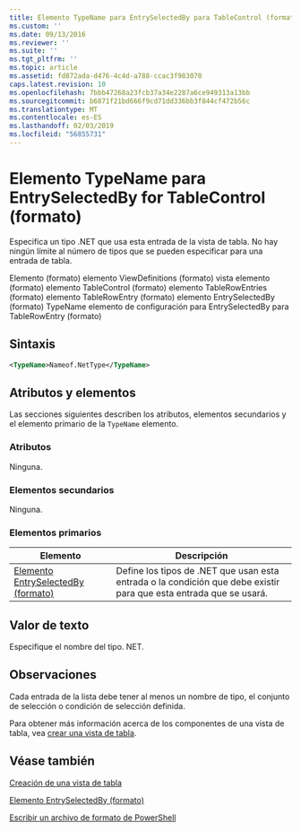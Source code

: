```yaml
---
title: Elemento TypeName para EntrySelectedBy para TableControl (formato) | Microsoft Docs
ms.custom: ''
ms.date: 09/13/2016
ms.reviewer: ''
ms.suite: ''
ms.tgt_pltfrm: ''
ms.topic: article
ms.assetid: fd872ada-d476-4c4d-a788-ccac3f983070
caps.latest.revision: 10
ms.openlocfilehash: 7bbb47268a23fcb37a34e2287a6ce949313a13bb
ms.sourcegitcommit: b6871f21bd666f9cd71dd336bb3f844cf472b56c
ms.translationtype: MT
ms.contentlocale: es-ES
ms.lasthandoff: 02/03/2019
ms.locfileid: "56855731"
---
```

# <a name="typename-element-for-entryselectedby-for-tablecontrol-format"></a>Elemento TypeName para EntrySelectedBy for TableControl (formato)

Especifica un tipo .NET que usa esta entrada de la vista de tabla. No hay ningún límite al número de tipos que se pueden especificar para una entrada de tabla.

Elemento (formato) elemento ViewDefinitions (formato) vista elemento (formato) elemento TableControl (formato) elemento TableRowEntries (formato) elemento TableRowEntry (formato) elemento EntrySelectedBy (formato) TypeName elemento de configuración para EntrySelectedBy para TableRowEntry (formato)

## <a name="syntax"></a>Sintaxis

```xml
<TypeName>Nameof.NetType</TypeName>
```

## <a name="attributes-and-elements"></a>Atributos y elementos

Las secciones siguientes describen los atributos, elementos secundarios y el elemento primario de la `TypeName` elemento.

### <a name="attributes"></a>Atributos

Ninguna.

### <a name="child-elements"></a>Elementos secundarios

Ninguna.

### <a name="parent-elements"></a>Elementos primarios

|Elemento|Descripción|
|-------------|-----------------|
|[Elemento EntrySelectedBy (formato)](./entryselectedby-element-for-tablerowentry-for-tablecontrol-format.md)|Define los tipos de .NET que usan esta entrada o la condición que debe existir para que esta entrada que se usará.|

## <a name="text-value"></a>Valor de texto

Especifique el nombre del tipo. NET.

## <a name="remarks"></a>Observaciones

Cada entrada de la lista debe tener al menos un nombre de tipo, el conjunto de selección o condición de selección definida.

Para obtener más información acerca de los componentes de una vista de tabla, vea [crear una vista de tabla](./creating-a-table-view.md).

## <a name="see-also"></a>Véase también

[Creación de una vista de tabla](./creating-a-table-view.md)

[Elemento EntrySelectedBy (formato)](./entryselectedby-element-for-tablerowentry-for-tablecontrol-format.md)

[Escribir un archivo de formato de PowerShell](./writing-a-powershell-formatting-file.md)
